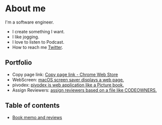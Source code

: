 # About me

I'm a software engineer.

- I create something I want.
- I like jogging.
- I love to listen to Podcast.
- How to reach me [Twitter](https://twitter.com/ymatzki).

## Portfolio

- Copy page link: [Copy page link - Chrome Web Store](https://chrome.google.com/webstore/detail/copy-page-link/fencecjhclgocngboilchcecckfaglpk?authuser=0&hl=en)
- WebScreen: [macOS screen saver displays a web page.](https://github.com/ymatzki/WebScreen)
- pivodex: [pivodex is web application like a Picture book.](https://github.com/ymatzki/pivodex/)
- Assign Reviewers: [assign reviewers based on a file like CODEOWNERS.](https://github.com/marketplace/actions/assign-reviewers)

## Table of contents

- [Book memo and reviews](./books)
